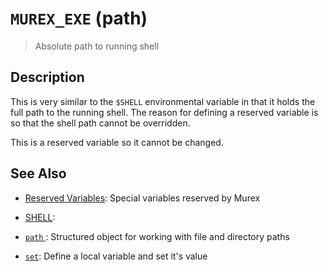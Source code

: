 # `MUREX_EXE` (path)

> Absolute path to running shell

## Description

This is very similar to the `$SHELL` environmental variable in that it holds
the full path to the running shell. The reason for defining a reserved variable
is so that the shell path cannot be overridden.

This is a reserved variable so it cannot be changed.



## See Also

* [Reserved Variables](../user-guide/reserved-vars.md):
  Special variables reserved by Murex
* [SHELL](../variables/SHELL.md):
  
* [`path` ](../types/path.md):
  Structured object for working with file and directory paths
* [`set`](../commands/set.md):
  Define a local variable and set it's value